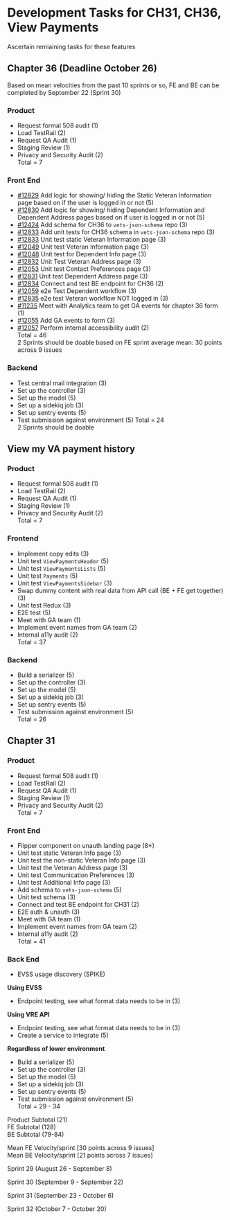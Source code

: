 # Development Tasks for CH31, CH36, View Payments
Ascertain remiaining tasks for these features  
## Chapter 36 (Deadline October 26)
Based on mean velocities from the past 10 sprints or so, FE and BE can be completed by September 22 (Sprint 30)
### Product
- Request formal 508 audit (1)  
- Load TestRail (2)  
- Request QA Audit (1)  
- Staging Review (1)  
- Privacy and Security Audit (2)  
Total = 7

### Front End
- [#12829](https://github.com/department-of-veterans-affairs/va.gov-team/issues/12829) Add logic for showing/ hiding the Static Veteran Information page based on if the user is logged in or not (5)
- [#12830](https://github.com/department-of-veterans-affairs/va.gov-team/issues/12830) Add logic for showing/ hiding Dependent Information and Dependent Address pages based on if user is logged in or not (5)
- [#12424](https://github.com/department-of-veterans-affairs/va.gov-team/issues/12424) Add schema for CH36 to `vets-json-schema` repo (3)
- [#12833](https://github.com/department-of-veterans-affairs/va.gov-team/issues/12833) Add unit tests for CH36 schema in `vets-json-schema` repo (3)
- [#12833](https://github.com/department-of-veterans-affairs/va.gov-team/issues/12833) Unit test static Veteran Information page (3)
- [#12049](https://github.com/department-of-veterans-affairs/va.gov-team/issues/12049) Unit test Veteran Information page (3)
- [#12048](https://github.com/department-of-veterans-affairs/va.gov-team/issues/12049) Unit test for Dependent Info page (3)
- [#12832](https://github.com/department-of-veterans-affairs/va.gov-team/issues/12832) Unit Test Veteran Address page (3)
- [#12053](https://github.com/department-of-veterans-affairs/va.gov-team/issues/12053) Unit test Contact Preferences page (3)
- [#12831](https://github.com/department-of-veterans-affairs/va.gov-team/issues/12831) Unit test Dependent Address page (3)
- [#12834](https://github.com/department-of-veterans-affairs/va.gov-team/issues/12834) Connect and test BE endpoint for CH36 (2)
- [#12059](https://github.com/department-of-veterans-affairs/va.gov-team/issues/12059) e2e Test Dependent workflow (3)
- [#12835](https://github.com/department-of-veterans-affairs/va.gov-team/issues/12835) e2e test Veteran workflow NOT logged in (3)
- [#11235](https://github.com/department-of-veterans-affairs/va.gov-team/issues/11235) Meet with Analytics team to get GA events for chapter 36 form (1)
- [#12055](https://github.com/department-of-veterans-affairs/va.gov-team/issues/12834) Add GA events to form (3)
- [#12057](https://github.com/department-of-veterans-affairs/va.gov-team/issues/12057) Perform internal accessibility audit (2)  
Total = 46    
2 Sprints should be doable based on FE sprint average mean: 30 points across 9 issues  

### Backend
- Test central mail integration (3)
- Set up the controller (3)
- Set up the model (5)
- Set up a sidekiq job  (3)
- Set up sentry events  (5)
- Test submission against environment (5)
Total = 24  
2 Sprints should be doable

## View my VA payment history
### Product
- Request formal 508 audit (1)
- Load TestRail (2)
- Request QA Audit (1)
- Staging Review (1)
- Privacy and Security Audit (2)  
Total = 7

### Frontend
- Implement copy edits (3)
- Unit test `ViewPaymentsHeader` (5)
- Unit test `ViewPaymentsLists` (5)
- Unit test `Payments` (5)
- Unit test `ViewPaymentsSidebar` (3)
- Swap dummy content with real data from API call (BE + FE get together) (3)
- Unit test Redux (3)
- E2E test (5)
- Meet with GA team (1)
- Implement event names from GA team (2)
- Internal a11y audit (2)  
Total = 37

### Backend
- Build a serializer (5)
- Set up the controller (3)
- Set up the model (5)
- Set up a sidekiq job  (3)
- Set up sentry events  (5)
- Test submission against environment (5)  
Total = 26

## Chapter 31
### Product
- Request formal 508 audit (1)
- Load TestRail (2)
- Request QA Audit (1)
- Staging Review (1)
- Privacy and Security Audit (2)  
Total = 7  

### Front End
- Flipper component on unauth landing page (8*)
- Unit test static Veteran Info page  (3)
- Unit test the non-static Veteran Info page  (3)
- Unit test the Veteran Address page  (3)
- Unit test Communication Preferences  (3)
- Unit test Additional Info page  (3)
- Add schema to `vets-json-schema`  (5)
- Unit test schema  (3)
- Connect and test BE endpoint for CH31 (2)
- E2E auth & unauth (3)
- Meet with GA team (1)
- Implement event names from GA team (2)
- Internal a11y audit (2)  
Total = 41  

### Back End
- EVSS usage discovery (SPIKE)  

**Using EVSS**
- Endpoint testing, see what format data needs to be in (3)  

**Using VRE API**
- Endpoint testing, see what format data needs to be in (3)  
- Create a service to integrate (5)  

**Regardless of lower environment**
- Build a serializer (5)  
- Set up the controller (3)  
- Set up the model (5)
- Set up a sidekiq job  (3)
- Set up sentry events  (5)
- Test submission against environment (5)  
Total = 29 - 34
  
Product Subtotal (21)  
FE Subtotal (128)  
BE Subtotal (79-84)  
  
Mean FE Velocity/sprint [30 points across 9 issues]   
Mean BE Velocity/sprint [21 points across 7 issues]   

Sprint 29 (August 26 - September 8)  

Sprint 30 (September 9 - September 22)  

Sprint 31 (September 23 - October 6)  

Sprint 32 (October 7 - October 20)  
